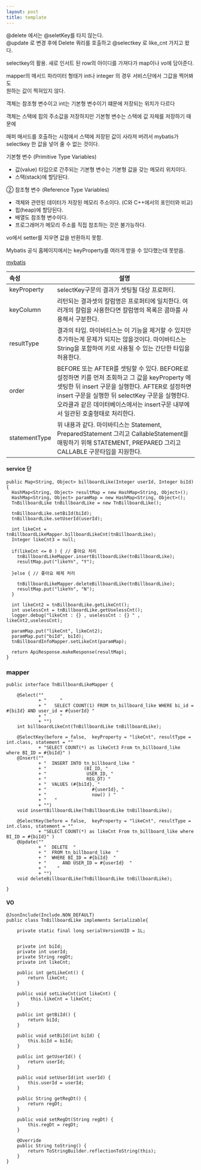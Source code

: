 ```yaml
---
layout: post
title: template
---
```



@delete 에서는 @seletKey를 타지 않는다.  
@update 로 변경 후에 Delete 쿼리를 호출하고 @selectkey 로 like_cnt 가지고 왔다.

selectkey의 활용.
새로 인서트 된 row의 아이디를 가져다가 map이나 vo에 담아준다.

mapper의 메서드 파라미터 형태가 int나 integer 의 경우 서비스단에서 그값을 찍어봐도  
원하는 값이 찍혀있지 않다.


객체는 참조형 변수이고 int는 기본형 변수이기 떄문에 저장되는 위치가 다르다

객체는 스택에 힙의 주소값을 저장하지만 기본형 변수는 스택에 값 자체를 저장하기 때문에

매퍼 매서드를 호출하는 시점에서 스택에 저장된 값이 사라져 버려서 mybatis가 selectkey 한 값을 넣어 줄 수 없는 것이다.

기본형 변수 (Primitive Type Variables)
-  값(value) 타입으로 간주되는 기본형 변수는 기본형 값을 갖는 메모리 위치이다.
- 스택(stack)에 할당된다.

② 참조형 변수 (Reference Type Variables)
- 객체와 관련된 데이터가 저장된 메모리 주소이다. (C와 C++에서의 포인터와 비교)
- 힙(heap)에 할당된다.
- 배열도 참조형 변수이다.
- 프로그래머가 메모리 주소를 직접 참조하는 것은 불가능하다.




vo에서 setter를 지우면 값을 반환하지 못함.

Mybatis 공식 홈페이지에서는 keyProperty를 여러개 받을 수 있다했는데 못받음.

[mybatis](https://mybatis.org/mybatis-3/ko/sqlmap-xml.html)

|속성	|설명   
|:--------|--------|
keyProperty |	selectKey구문의 결과가 셋팅될 대상 프로퍼티.
keyColumn	|리턴되는 결과셋의 칼럼명은 프로퍼티에 일치한다. 여러개의 칼럼을 사용한다면 칼럼명의 목록은 콤마를 사용해서 구분한다.
resultType |	결과의 타입. 마이바티스는 이 기능을 제거할 수 있지만 추가하는게 문제가 되지는 않을것이다. 마이바티스는 String을 포함하여 키로 사용될 수 있는 간단한 타입을 허용한다.
order |	BEFORE 또는 AFTER를 셋팅할 수 있다. BEFORE로 설정하면 키를 먼저 조회하고 그 값을 keyProperty 에 셋팅한 뒤 insert 구문을 실행한다. AFTER로 설정하면 insert 구문을 실행한 뒤 selectKey 구문을 실행한다. 오라클과 같은 데이터베이스에서는 insert구문 내부에서 일관된 호출형태로 처리한다.
statementType |	위 내용과 같다. 마이바티스는 Statement, PreparedStatement 그리고 CallableStatement을 매핑하기 위해 STATEMENT, PREPARED 그리고 CALLABLE 구문타입을 지원한다.



#### service 단
````
public Map<String, Object> billboardLike(Integer userId, Integer biId) {
  HashMap<String, Object> resultMap = new HashMap<String, Object>();
  HashMap<String, Object> paramMap = new HashMap<String, Object>();
  TnBillboardLike tnBillboardLike = new TnBillboardLike();

  tnBillboardLike.setBiId(biId);
  tnBillboardLike.setUserId(userId);

  int likeCnt =  tnBillboardLikeMapper.billboardLikeCnt(tnBillboardLike);
  Integer likeCnt3 = null;

  if(likeCnt <= 0 ) { // 좋아요 처리
    tnBillboardLikeMapper.insertBillboardLike(tnBillboardLike);
    resultMap.put("likeYn", "Y");

  }else { // 좋아요 해제 처리

    tnBillboardLikeMapper.deleteBillboardLike(tnBillboardLike);
    resultMap.put("likeYn", "N");
  }

  int likeCnt2 = tnBillboardLike.getLikeCnt();
  int uselessCnt = tnBillboardLike.getUselessCnt();
  logger.debug("likeCnt : {} , uselessCnt : {} " , likeCnt2,uselessCnt);

  paramMap.put("likeCnt", likeCnt2);
  paramMap.put("biId", biId);
  tnBillboardInfoMapper.setLikeCnt(paramMap);

  return ApiResponse.makeResponse(resultMap);
}
````



### mapper
```
public interface TnBillboardLikeMapper {

	@Select(""
			+ "     "
			+ "   SELECT COUNT(1) FROM tn_billboard_like WHERE bi_id = #{biId} AND user_id = #{userId} "
			+ "     "
			+ "")
	int billboardLikeCnt(TnBillboardLike tnBillboardLike);

	@SelectKey(before = false,  keyProperty = "likeCnt", resultType = int.class, statement = ""
			+ "SELECT COUNT(*) as likeCnt3 From tn_billboard_like where BI_ID = #{biId}" )
	@Insert(""
			+ "  INSERT INTO tn_billboard_like "
			+ "              (BI_ID, "
			+ "               USER_ID, "
			+ "               REG_DT) "
			+ "  VALUES (#{biId}, "
			+ "          		#{userId}, "
			+ "          		now() ) "
			+ "   "
			+ "")
	void insertBillboardLike(TnBillboardLike tnBillboardLike);

	@SelectKey(before = false,  keyProperty = "likeCnt", resultType = int.class, statement = ""
			+ "SELECT COUNT(*) as likeCnt From tn_billboard_like where BI_ID = #{biId}" )
	@Update(""
			+ "  DELETE  "
			+ "  FROM tn_billboard_like  "
			+ "  WHERE BI_ID = #{biId}  "
			+ "      AND USER_ID = #{userId}  "
			+ "    "
			+ "")
	void deleteBillboardLike(TnBillboardLike tnBillboardLike);

}

```


#### VO
```
@JsonInclude(Include.NON_DEFAULT)
public class TnBillboardLike implements Serializable{

	private static final long serialVersionUID = 1L;


	private int biId;
	private int userId;
	private String regDt;
	private int likeCnt;

	public int getLikeCnt() {
		return likeCnt;
	}

	public void setLikeCnt(int likeCnt) {
		 this.likeCnt = likeCnt;
	}

	public int getBiId() {
		return biId;
	}

	public void setBiId(int biId) {
		this.biId = biId;
	}

	public int getUserId() {
		return userId;
	}

	public void setUserId(int userId) {
		this.userId = userId;
	}

	public String getRegDt() {
		return regDt;
	}

	public void setRegDt(String regDt) {
		this.regDt = regDt;
	}

	@Override
	public String toString() {
		return ToStringBuilder.reflectionToString(this);
	}
}
```
